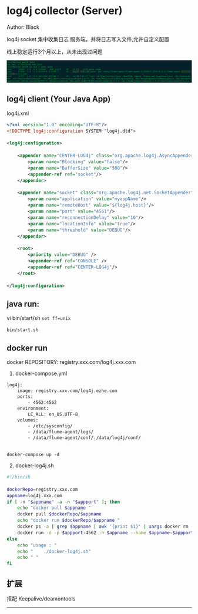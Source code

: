 # log4j collector (Server)

Author: Black

log4j socket 集中收集日志 服务端，并将日志写入文件,允许自定义配置

线上稳定运行3个月以上，从未出现过问题

![screen](doc/20151204161519.png)

## log4j client (Your Java App)

log4j.xml

````xml
<?xml version="1.0" encoding="UTF-8"?>
<!DOCTYPE log4j:configuration SYSTEM "log4j.dtd">

<log4j:configuration>

    <appender name="CENTER-LOG4j" class="org.apache.log4j.AsyncAppender">
        <param name="Blocking" value="false"/>
        <param name="BufferSize" value="500"/>
        <appender-ref ref="socket"/>
    </appender>

    <appender name="socket" class="org.apache.log4j.net.SocketAppender">
        <param name="application" value="myappName"/>
        <param name="remoteHost" value="${log4j.host}"/>
        <param name="port" value="4561"/>
        <param name="reconnectionDelay" value="10"/>
        <param name="locationInfo" value="true"/>
        <param name="threshold" value="DEBUG"/>
    </appender>
    
	<root>
		<priority value="DEBUG" />
		<appender-ref ref="CONSOLE" />
        <appender-ref ref="CENTER-LOG4j"/>
	</root>

</log4j:configuration>  
````

## java run:

  vi bin/start/sh `set ff=unix` 
  
  `bin/start.sh`

## docker run

   docker REPOSITORY: registry.xxx.com/log4j.xxx.com

1. docker-compose.yml


````
log4j:
    image: registry.xxx.com/log4j.ezhe.com
    ports:
        - 4562:4562 
    environment:
        LC_ALL: en_US.UTF-8
    volumes:
        - /etc/sysconfig/
        - /data/flume-agent/logs/
        - /data/flume-agent/conf/:/data/log4j/conf/
        
````

````
docker-compose up -d
````
   
2. docker-log4j.sh

````sh
#!/bin/sh

dockerRepo=registry.xxx.com
appname=log4j.xxx.com
if [ -n "$appname" -a -n "$appport" ]; then
    echo "docker pull $appname "
    docker pull $dockerRepo/$appname
    echo "docker run $dockerRepo/$appname "
    docker ps -a | grep $appname | awk '{print $1}' | xargs docker rm -f
    docker run -d -p $appport:4562 -h $appname --name $appname-$appport -v /etc/sysconfig:/etc/sysconfig -v /data/flume-agent/logs:/data/flume-agent/logs -v /data/flume-agent/conf/:/data/log4j/conf/ $dockerRepo/$appname
else 
    echo "usage : "
    echo "    ./docker-log4j.sh"
    echo " "
fi
````

## 扩展

搭配 Keepalive/deamontools


---------------------------